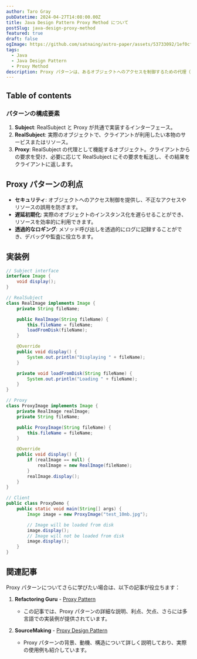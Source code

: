 ```yaml
---
author: Taro Gray
pubDatetime: 2024-04-27T14:08:00.00Z
title: Java Design Pattern Proxy Method について
postSlug: java-design-proxy-method
featured: true
draft: false
ogImage: https://github.com/satnaing/astro-paper/assets/53733092/1ef0cf03-8137-4d67-ac81-84a032119e3a
tags:
  - Java
  - Java Design Pattern
  - Proxy Method
description: Proxy パターンは、あるオブジェクトへのアクセスを制御するための代理（プロキシ）オブジェクトを提供するデザインパターンです。このパターンを利用することで、オブジェクトの作成のコストが高い場合の遅延初期化、アクセス制御、ロギング、キャッシングなど、様々な目的で利用できます。
---
```


## Table of contents

### パターンの構成要素

1. **Subject**: RealSubject と Proxy が共通で実装するインターフェース。
2. **RealSubject**: 実際のオブジェクトで、クライアントが利用したい本物のサービスまたはリソース。
3. **Proxy**: RealSubject の代理として機能するオブジェクト。クライアントからの要求を受け、必要に応じて RealSubject にその要求を転送し、その結果をクライアントに返します。

## Proxy パターンの利点

- **セキュリティ**: オブジェクトへのアクセス制御を提供し、不正なアクセスやリソースの誤用を防ぎます。
- **遅延初期化**: 実際のオブジェクトのインスタンス化を遅らせることができ、リソースを効率的に利用できます。
- **透過的なロギング**: メソッド呼び出しを透過的にログに記録することができ、デバッグや監査に役立ちます。

## 実装例

```java
// Subject interface
interface Image {
    void display();
}

// RealSubject
class RealImage implements Image {
    private String fileName;

    public RealImage(String fileName) {
        this.fileName = fileName;
        loadFromDisk(fileName);
    }

    @Override
    public void display() {
        System.out.println("Displaying " + fileName);
    }

    private void loadFromDisk(String fileName) {
        System.out.println("Loading " + fileName);
    }
}

// Proxy
class ProxyImage implements Image {
    private RealImage realImage;
    private String fileName;

    public ProxyImage(String fileName) {
        this.fileName = fileName;
    }

    @Override
    public void display() {
        if (realImage == null) {
            realImage = new RealImage(fileName);
        }
        realImage.display();
    }
}

// Client
public class ProxyDemo {
    public static void main(String[] args) {
        Image image = new ProxyImage("test_10mb.jpg");

        // Image will be loaded from disk
        image.display();
        // Image will not be loaded from disk
        image.display();
    }
}
```

## 関連記事

Proxy パターンについてさらに学びたい場合は、以下の記事が役立ちます：

1. **Refactoring Guru** - [Proxy Pattern](https://refactoring.guru/design-patterns/proxy)

   - この記事では、Proxy パターンの詳細な説明、利点、欠点、さらには多言語での実装例が提供されています。

2. **SourceMaking** - [Proxy Design Pattern](https://sourcemaking.com/design_patterns/proxy)
   - Proxy パターンの背景、動機、構造について詳しく説明しており、実際の使用例も紹介しています。
